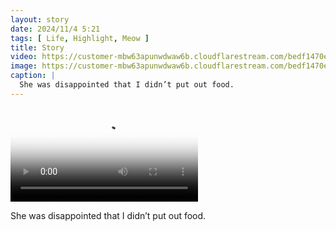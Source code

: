```yaml
---
layout: story
date: 2024/11/4 5:21
tags: [ Life, Highlight, Meow ]
title: Story
video: https://customer-mbw63apunwdwaw6b.cloudflarestream.com/bedf1470e02544b2af9153ccbe46e682/downloads/default.mp4
image: https://customer-mbw63apunwdwaw6b.cloudflarestream.com/bedf1470e02544b2af9153ccbe46e682/thumbnails/thumbnail.jpg
caption: |
  She was disappointed that I didn’t put out food.
---
```



<video src='https://customer-mbw63apunwdwaw6b.cloudflarestream.com/bedf1470e02544b2af9153ccbe46e682/downloads/default.mp4' poster='https://customer-mbw63apunwdwaw6b.cloudflarestream.com/bedf1470e02544b2af9153ccbe46e682/thumbnails/thumbnail.jpg' aria-describedby='description'><!-- tracks --></video>

<div id='description'>She was disappointed that I didn’t put out food.</div>

